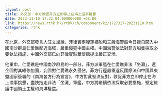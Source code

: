 ```yaml
---
layout: post
title: 外交部：中方敦促菲方立即停止在海上滋事挑釁
date: 2023-11-10 17:32:04.000000000 +08:00
link: https://news.rthk.hk/rthk/ch/component/k2/1727327-20231110.htm
categories: rthk
---
```


在北京，外交部發言人汪文斌說，菲律賓兩艘運補船和三艘海警船今日擅自闖入中國南沙群島仁愛礁鄰近海域，嚴重侵犯中國主權。中國海警依法對菲方船隻採取必要執法措施，中國外交部已向菲律賓駐華使館提出嚴正交涉。

他重申，仁愛礁是中國南沙群島的一部分，菲方派軍艦在仁愛礁非法「坐灘」，還企圖對其維修加固，妄圖對仁愛礁永久侵佔。菲方行徑嚴重違反國際法和中國與東盟國家簽署的《南海各方行為宣言》，中方對此堅決反對，敦促菲方立即停止在海上滋事挑釁，盡快拖走非法「坐灘」軍艦，中方將繼續依法採取必要措施，堅定維護中國領土主權和海洋權益。
